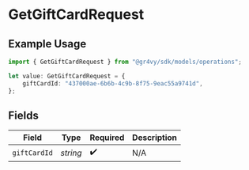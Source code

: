 # GetGiftCardRequest

## Example Usage

```typescript
import { GetGiftCardRequest } from "@gr4vy/sdk/models/operations";

let value: GetGiftCardRequest = {
    giftCardId: "437000ae-6b6b-4c9b-8f75-9eac55a9741d",
};
```

## Fields

| Field              | Type               | Required           | Description        |
| ------------------ | ------------------ | ------------------ | ------------------ |
| `giftCardId`       | *string*           | :heavy_check_mark: | N/A                |